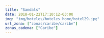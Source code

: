 ```yaml
---
title: "Sandals"
date: 2018-01-22T17:10:12-03:00
img: "img/hoteles/hoteles_home/hotel29.jpg"
url_zona: ["zonas/caribe/caribe"]
zonas_cadena: ["Caribe"]
---
```

